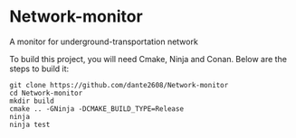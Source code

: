 # Network-monitor
A monitor for underground-transportation network

To build this project, you will need Cmake, Ninja and Conan. Below are the steps to build it:

`git clone https://github.com/dante2608/Network-monitor`  
`cd Network-monitor`  
`mkdir build`  
`cmake .. -GNinja -DCMAKE_BUILD_TYPE=Release`  
`ninja`  
`ninja test`  
